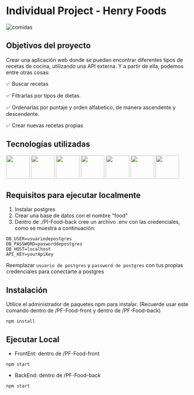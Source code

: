 # Individual Project - Henry Foods
![comidas](https://github.com/Jpenagos32/PI-Food-main/assets/111212922/3530b10a-7c6c-41b0-9f9e-246a2c6f08d7)
## Objetivos del proyecto
Crear una aplicación web donde se puedan encontrar diferentes tipos de recetas de cocina, utilizando una API externa. Y a partir de ella, podemos entre otras cosas:

✅ Buscar recetas

✅ Filtrarlas por tipos de dietas.

✅ Ordenarlas por puntaje y orden alfabetico, de manera ascendente y descendente.

✅ Crear nuevas recetas propias

## Tecnologías utilizadas

<img src='https://github.com/Jpenagos32/PI-Food-main/assets/111212922/71c3ab11-6fd1-4ec0-9072-4958bd0eb7d3' width='64px'>

<img src='https://github.com/Jpenagos32/PI-Food-main/assets/111212922/c1e91cd4-64ef-448b-babc-affda4bc8ce4' width='64px'>

<img src='https://github.com/Jpenagos32/PI-Food-main/assets/111212922/5dfa8c02-eda9-451e-b172-17bdfa3cbef4' width='64px'>

<img src='https://github.com/Jpenagos32/PI-Food-main/assets/111212922/56412e1d-072b-461f-9b96-d83abb926571' width='64px'>

<img src='https://github.com/Jpenagos32/PI-Food-main/assets/111212922/cf9a687e-6eb4-412c-a028-0f31fdb87178' width='64px'>

<img src='https://github.com/Jpenagos32/PI-Food-main/assets/111212922/ea57dff9-0237-4765-b8ee-69bb3e00eba5' width='64px'>

<img src='https://github.com/Jpenagos32/PI-Food-main/assets/111212922/8680dfcf-8d63-4caf-ad1e-0262f7c6a92d' width='64px'>


## Requisitos para ejecutar localmente

1. Instalar postgres
2. Crear una base de datos con el nombre "food"
3. Dentro de ./PI-Food-back cree un archivo .env con las credenciales, como se muestra a continuación:

```
DB_USER=usuariodepostgres
DB_PASSWORD=pasworddepostgres
DB_HOST=localhost
API_KEY=yourApiKey
```

Reemplazar ```usuario de postgres``` y ```password de postgres``` con tus propias credenciales para conectarte a postgres

## Instalación

Utilice el administrador de paquetes npm para instalar. (Recuerde usar este comando dentro de /PF-Food-front y dentro de /PF-Food-back)

```npm install```

## Ejecutar Local

- FrontEnt: dentro de /PF-Food-front

```npm start```

- BackEnd: dentro de /PF-Food-back

```npm start```
